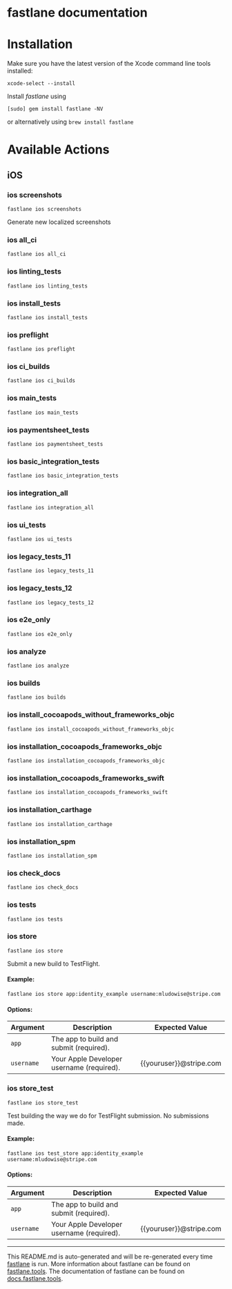 fastlane documentation
================
# Installation

Make sure you have the latest version of the Xcode command line tools installed:

```
xcode-select --install
```

Install _fastlane_ using
```
[sudo] gem install fastlane -NV
```
or alternatively using `brew install fastlane`

# Available Actions
## iOS
### ios screenshots
```
fastlane ios screenshots
```
Generate new localized screenshots
### ios all_ci
```
fastlane ios all_ci
```

### ios linting_tests
```
fastlane ios linting_tests
```

### ios install_tests
```
fastlane ios install_tests
```

### ios preflight
```
fastlane ios preflight
```

### ios ci_builds
```
fastlane ios ci_builds
```

### ios main_tests
```
fastlane ios main_tests
```

### ios paymentsheet_tests
```
fastlane ios paymentsheet_tests
```

### ios basic_integration_tests
```
fastlane ios basic_integration_tests
```

### ios integration_all
```
fastlane ios integration_all
```

### ios ui_tests
```
fastlane ios ui_tests
```

### ios legacy_tests_11
```
fastlane ios legacy_tests_11
```

### ios legacy_tests_12
```
fastlane ios legacy_tests_12
```

### ios e2e_only
```
fastlane ios e2e_only
```

### ios analyze
```
fastlane ios analyze
```

### ios builds
```
fastlane ios builds
```

### ios install_cocoapods_without_frameworks_objc
```
fastlane ios install_cocoapods_without_frameworks_objc
```

### ios installation_cocoapods_frameworks_objc
```
fastlane ios installation_cocoapods_frameworks_objc
```

### ios installation_cocoapods_frameworks_swift
```
fastlane ios installation_cocoapods_frameworks_swift
```

### ios installation_carthage
```
fastlane ios installation_carthage
```

### ios installation_spm
```
fastlane ios installation_spm
```

### ios check_docs
```
fastlane ios check_docs
```

### ios tests
```
fastlane ios tests
```

### ios store
```
fastlane ios store
```

  Submit a new build to TestFlight.
  #### Example:
  ```fastlane ios store app:identity_example username:mludowise@stripe.com```
  #### Options:
  | Argument | Description | Expected Value |
  | -------- | ----------- | -------------- |
  | `app` | The app to build and submit (required). | <ul></ul> |
  | `username` | Your Apple Developer username (required). | {{youruser}}@stripe.com |
  
### ios store_test
```
fastlane ios store_test
```

  Test building the way we do for TestFlight submission. No submissions made.
  #### Example:
  ```fastlane ios test_store app:identity_example username:mludowise@stripe.com```
  #### Options:
  | Argument | Description | Expected Value |
  | -------- | ----------- | -------------- |
  | `app` | The app to build and submit (required). | <ul></ul> |
  | `username` | Your Apple Developer username (required). | {{youruser}}@stripe.com |
  

----

This README.md is auto-generated and will be re-generated every time [fastlane](https://fastlane.tools) is run.
More information about fastlane can be found on [fastlane.tools](https://fastlane.tools).
The documentation of fastlane can be found on [docs.fastlane.tools](https://docs.fastlane.tools).
